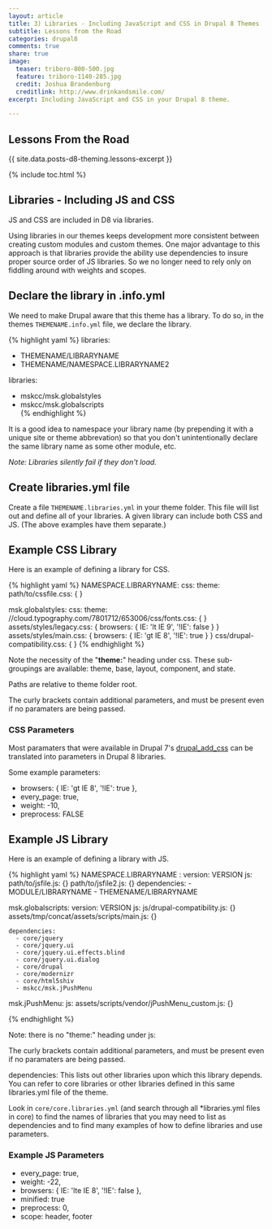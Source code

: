 ```yaml
---
layout: article
title: 3) Libraries - Including JavaScript and CSS in Drupal 8 Themes
subtitle: Lessons from the Road
categories: drupal8
comments: true
share: true
image:
  teaser: triboro-800-500.jpg
  feature: triboro-1140-285.jpg
  credit: Joshua Brandenburg
  creditlink: http://www.drinkandsmile.com/
excerpt: Including JavaScript and CSS in your Drupal 8 theme.

---
```


## Lessons From the Road

{{ site.data.posts-d8-theming.lessons-excerpt }}

{% include toc.html %}

## Libraries - Including JS and CSS

JS and CSS are included in D8 via libraries. 

Using libraries in our themes keeps development more consistent between creating custom modules and custom themes. One major advantage to this approach is that libraries provide the ability use dependencies to insure proper source order of JS libraries. So we no longer need to rely only on fiddling around with weights and scopes.

## Declare the library in .info.yml

We need to make Drupal aware that this theme has a library. To do so,
in the themes `THEMENAME.info.yml` file, we declare the library.

{% highlight yaml %}
libraries:
  - THEMENAME/LIBRARYNAME
  - THEMENAME/NAMESPACE.LIBRARYNAME2

libraries:
  - mskcc/msk.globalstyles
  - mskcc/msk.globalscripts    
{% endhighlight %}

It is a good idea to namespace your library name (by prepending it with a unique site or theme abbrevation) so that you don't unintentionally declare the same library name as some other module, etc.

*Note: Libraries silently fail if they don't load.*

## Create libraries.yml file

Create a file `THEMENAME.libraries.yml` in your theme folder. This file will list out and define all of your libraries. A given library can include both CSS and JS. (The above examples have them separate.)

## Example CSS Library

Here is an example of defining a library for CSS. 

{% highlight yaml %}
  NAMESPACE.LIBRARYNAME:
    css:
      theme:
        path/to/cssfile.css: { }

  msk.globalstyles:
    css:
      theme:
        //cloud.typography.com/7801712/653006/css/fonts.css: { }
        assets/styles/legacy.css: { browsers: { IE: 'lt IE 9', '!IE': false } }
        assets/styles/main.css: { browsers: { IE: 'gt IE 8', '!IE': true } }
        css/drupal-compatibility.css: { }
{% endhighlight %}

Note the necessity of the "**theme:**" heading under css. These sub-groupings are available: theme, base, layout, component, and state.

Paths are relative to theme folder root.

The curly brackets contain additional parameters, and must be present even if no paramaters are being passed.

### CSS Parameters
Most paramaters that were available in Drupal 7's [drupal_add_css](https://api.drupal.org/api/drupal/includes%21common.inc/function/drupal_add_css/7) can be translated into parameters in Drupal 8 libraries.

Some example parameters:

- browsers: { IE: 'gt IE 8', '!IE': true },
- every_page: true, 
- weight: -10,
- preprocess: FALSE

## Example JS Library

Here is an example of defining a library with JS.

{% highlight yaml %}
  NAMESPACE.LIBRARYNAME :
    version: VERSION
    js:
      path/to/jsfile.js: {}
    path/to/jsfile2.js: {}
    dependencies:
      - MODULE/LIBRARYNAME
      - THEMENAME/LIBRARYNAME

  msk.globalscripts:
    version: VERSION
    js:
      js/drupal-compatibility.js: {}
      assets/tmp/concat/assets/scripts/main.js: {}
  
    dependencies:
      - core/jquery
      - core/jquery.ui
      - core/jquery.ui.effects.blind
      - core/jquery.ui.dialog
      - core/drupal
      - core/modernizr
      - core/html5shiv
      - mskcc/msk.jPushMenu
  
  msk.jPushMenu:
    js:
      assets/scripts/vendor/jPushMenu_custom.js: {}
      
{% endhighlight %}

Note: there is no "theme:" heading under js:

The curly brackets contain additional parameters, and must be present even if no paramaters are being passed.

dependencies: This lists out other libraries upon which this library depends. You can refer to core libraries or other libraries defined in this same libraries.yml file of the theme.

Look in `core/core.libraries.yml` (and search through all *libraries.yml files in core) to find the names of libraries that you may need to list as dependencies and to find many examples of how to define libraries and use parameters.

### Example JS Parameters

- every_page: true, 
- weight: -22, 
- browsers: { IE: 'lte IE 8', '!IE': false }, 
- minified: true
- preprocess: 0, 
- scope: header, footer
